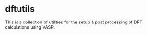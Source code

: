 # dftutils

This is a collection of utilities for the setup & post processing of DFT calculations using VASP.   